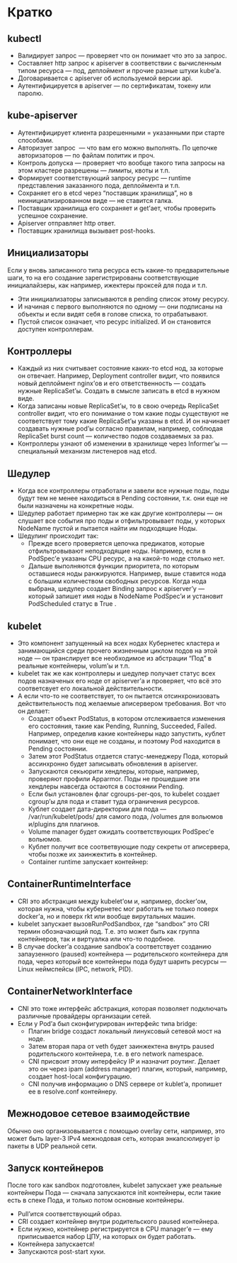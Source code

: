# Кратко

## kubectl
- Валидирует запрос — проверяет что он понимает что это за запрос.
- Составляет http запрос к apiserver в соответствии с вычисленным типом ресурса — под, деплоймент и прочие разные штуки kube’а.
- Договаривается с apiserver об используемой версии api.
- Аутентифицируется в apiserver — по сертификатам, токену или паролю.

## kube-apiserver

- Аутентифицирует клиента разрешенными = указанными при старте способами.
- Авторизует запрос ­ — что вам его можно выполнять. По цепочке авторизаторов — по файлам политик и проч.
- Контроль допуска — проверяет что вообще такого типа запросы на этом кластере разрешены — лимиты, квоты и т.п.
- Формирует соответствующий запросу ресурс — runtime представления заказанного пода, деплоймента и т.п.
- Сохраняет его в etcd через “поставщик хранилища”, но в неинициализированном виде — не ставится галка.
- Поставщик хранилища его сохраняет и get’ает, чтобы проверить успешное сохранение.
- Apiserver отправляет http ответ.
- Поставщик хранилища вызывает post-hooks.

## Инициализаторы
Если у вновь записанного типа ресурса есть какие-то предварительные шаги, то на его создание зарегистрированы соответствующие инициалайзеры, как например, ижектеры проксей для пода и т.п.
- Эти инициализаторы записываются в pending список этому ресурсу.
- И начиная с первого выполняются по одному — они подписаны на объекты и если видят себя в голове списка, то отрабатывают.
- Пустой список означает, что ресурс initialized. И он становится доступен контроллерам.

## Контроллеры
- Каждый из них считывает состояние каких-то etcd нод, за которые он отвечает. Например, Deployment controller видит, что появился новый деплоймент nginx’ов и его ответственность — создать нужные ReplicaSet’ы. Создать в смысле записать в etcd в нужном виде.
- Когда записаны новые ReplicaSet’ы, то в свою очередь ReplicaSet controller видит, что его понимание о том какие поды существуют не соответствует тому какие ReplicaSet’ы указаны в etcd. И он начинает создавать нужные pod’ы согласно правилам, например, соблюдая ReplicaSet burst count — количество подов создаваемых за раз.
- Контроллеры узнают об изменении в хранилище через Informer’ы — специальный механизм листенеров над etcd.

## Шедулер
- Когда все контроллеры отработали и завели все нужные поды, поды будут тем не менее находиться в Pending состоянии, т.к. они еще не были назначены на конкретные ноды.
- Шедулер работает примерно так же как другие контроллеры — он слушает все события про поды и отфильтровывает поды, у которых NodeName пустой и пытается найти им подходящие Ноды.
- Шедулинг происходит так:
  - Прежде всего проверяется цепочка предикатов, которые отфильтровывают неподходящие ноды. Например, если в PodSpec’е указаны CPU ресурс, а на какой-то ноде столько нет.
  - Дальше выполняются функции приоритета, по которым оставшиеся ноды ранжируются. Например, выше ставится нода с большим количеством свободных ресурсов.
Когда нода выбрана, шедулер создает Binding запрос к apiserver’у — который запишет имя ноды в NodeName PodSpec’и и установит PodScheduled статус в True .

## kubelet
- Это компонент запущенный на всех нодах Кубернетес кластера и занимающийся среди прочего жизненным циклом подов на этой ноде — он транслирует все необходимое из абстрации “Под” в реальные контейнеры, volum’ы и т.п.
- kubelet так же как контроллеры и шедулер получает статус всех подов назначеных его ноде от apiserver’а и проверяет, что всё это соответсвует его локальной действительности.
- А если что-то не соответствует, то он пытается отсинхронизовать действительность под желаемые аписервером требования. Вот что он делает:
  - Создает объект PodStatus, в котором отслеживается изменения его состояния, такие как Pending, Running, Succeeded, Failed. Например, определив какие контейнеры надо запустить, кублет понимает, что они еще не созданы, и поэтому Pod находится в Pending состоянии.
  - Затем этот PodStatus отдается статус-менеджеру Пода, который ассинхронно будет записывать обновления в apiserver.
  - Запускаются секьюрити хендлеры, которые, например, проверяют профили Apparmor. Поды не прошедшие эти хендлеры навсегда остаются в состоянии Pending.
  - Если был установлен флаг cgroups-per-qos, то kubelet создает cgroup’ы для пода и ставит туда ограничения ресурсов.
  - Кублет создает дата-директории для пода — /var/run/kubelet/pods/<podID> для самого пода, <podDir>/volumes для вольюмов и<podDir>/plugins для плагинов.
  - Volume manager будет ожидать соответствующих PodSpec’е вольюмов.
  - Кублет получит все соответвующие поду секреты от аписервера, чтобы позже их заинжектить в контейнер.
  - Container runtime запускает контейнер:

## ContainerRuntimeInterface
- CRI это абстракция между kubelet’ом и, например, docker’ом, которая нужна, чтобы кубернетес мог работать не только поверх docker’а, но и поверх rkt или вообще вирутальных машин.
- kubelet запускает вызовRunPodSandbox, где “sandbox” это CRI термин обозначающий под. Т.е. это может быть как группа контейнеров, так и виртуалка или что-то подобное.
- В случае docker’а создание sandbox’а соответствует созданию запаузенного (paused) контейнера — родительского контейнера для пода, через который все контейнеры пода будут шарить ресурсы — Linux неймспейсы (IPC, network, PID).

## ContainerNetworkInterface
- CNI это тоже интерфейс абстракция, которая позволяет подключать различные провайдеры организации сетей.
- Если у Pod’а был сконфигурирован интерфейс типа bridge:
  - Плагин bridge создаст локальный линуксовый сетевой мост на ноде.
  - Затем вторая пара от veth будет заинжектена внутрь paused родительского контейнера, т.е. в его network namespace.
  - CNI присвоит этому интерфейсу IP и назначит роутинг. Делает это он через ipam (address manager) плагин, который, например, создает host-local конфигурацию.
  - CNI получив информацию о DNS сервере от kublet’а, пропишет ее в resolve.conf контейнеру.

## Межнодовое сетевое взаимодействие
Обычно оно организовывается с помощью overlay сети, например, это может быть layer-3 IPv4 межнодовая сеть, которая энкапсюлирует ip пакеты в UDP реальной сети.

## Запуск контейнеров
После того как sandbox подготовлен, kubelet запускает уже реальные контейнеры Пода — сначала запускаются init контейнеры, если такие есть в спеке Пода, и только потом основные контейнеры.
  - Pull’ится соответствующий образ.
  - CRI создает контейнер внутри родительского paused контейнера.
  - Если нужно, контейнер регистрируется в CPU manager’е — ему приписывается набор ЦПУ, на которых он будет работать.
  - Контейнера запускается!
  - Запускаются post-start хуки.
